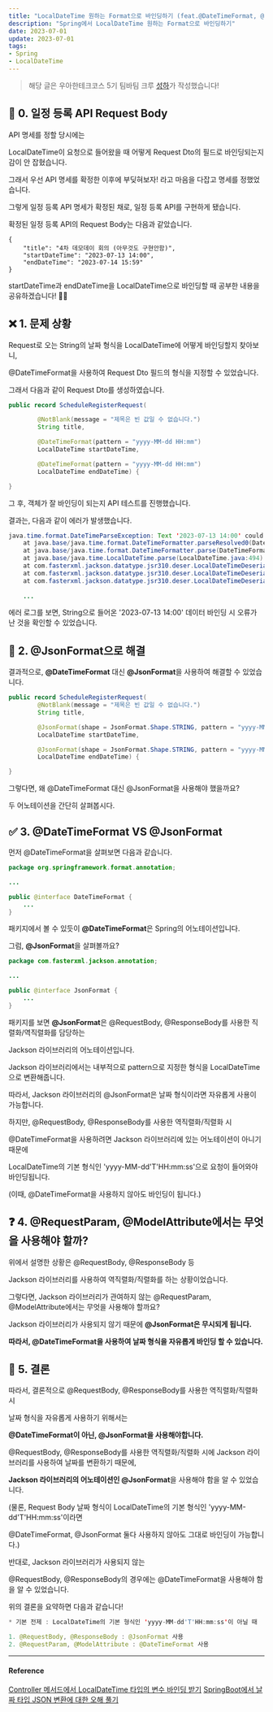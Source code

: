 ```yaml
---
title: "LocalDateTime 원하는 Format으로 바인딩하기 (feat.@DateTimeFormat, @JsonFormat)"
description: "Spring에서 LocalDateTime 원하는 Format으로 바인딩하기"
date: 2023-07-01
update: 2023-07-01
tags:
- Spring
- LocalDateTime
---
```


> 해당 글은 우아한테크코스 5기 팀바팀 크루 [성하](https://github.com/sh111-coder)가 작성했습니다!


## 📘 0. 일정 등록 API Request Body
API 명세를 정할 당시에는

LocalDateTime이 요청으로 들어왔을 때 어떻게 Request Dto의 필드로 바인딩되는지 감이 안 잡혔습니다.



그래서 우선 API 명세를 확정한 이후에 부딪혀보자! 라고 마음을 다잡고 명세를 정했었습니다.



그렇게 일정 등록 API 명세가 확정된 채로, 일정 등록 API를 구현하게 됐습니다.



확정된 일정 등록 API의 Request Body는 다음과 같았습니다.
```http request
{
    "title": "4차 데모데이 회의 (아무것도 구현안함)",
    "startDateTime": "2023-07-13 14:00",
    "endDateTime": "2023-07-14 15:59"
}
```
startDateTime과 endDateTime을 LocalDateTime으로 바인딩할 때 공부한 내용을 공유하겠습니다! ✌🏻


## ❌ 1. 문제 상황

Request로 오는 String의 날짜 형식을 LocalDateTime에 어떻게 바인딩할지 찾아보니,



@DateTimeFormat을 사용하여 Request Dto 필드의 형식을 지정할 수 있었습니다.


그래서 다음과 같이 Request Dto를 생성하였습니다.

```java
public record ScheduleRegisterRequest(

        @NotBlank(message = "제목은 빈 값일 수 없습니다.")
        String title,

        @DateTimeFormat(pattern = "yyyy-MM-dd HH:mm")
        LocalDateTime startDateTime,

        @DateTimeFormat(pattern = "yyyy-MM-dd HH:mm")
        LocalDateTime endDateTime) {

}
```
그 후, 객체가 잘 바인딩이 되는지 API 테스트를 진행했습니다.

결과는, 다음과 같이 에러가 발생했습니다.

```java
java.time.format.DateTimeParseException: Text '2023-07-13 14:00' could not be parsed at index 10
	at java.base/java.time.format.DateTimeFormatter.parseResolved0(DateTimeFormatter.java:2052) ~[na:na]
	at java.base/java.time.format.DateTimeFormatter.parse(DateTimeFormatter.java:1954) ~[na:na]
	at java.base/java.time.LocalDateTime.parse(LocalDateTime.java:494) ~[na:na]
	at com.fasterxml.jackson.datatype.jsr310.deser.LocalDateTimeDeserializer._fromString(LocalDateTimeDeserializer.java:177) ~[jackson-datatype-jsr310-2.15.2.jar:2.15.2]
	at com.fasterxml.jackson.datatype.jsr310.deser.LocalDateTimeDeserializer.deserialize(LocalDateTimeDeserializer.java:81) ~[jackson-datatype-jsr310-2.15.2.jar:2.15.2]
	at com.fasterxml.jackson.datatype.jsr310.deser.LocalDateTimeDeserializer.deserialize(LocalDateTimeDeserializer.java:40) ~[jackson-datatype-jsr310-2.15.2.jar:2.15.2]
    
    ...
```
에러 로그를 보면, String으로 들어온 '2023-07-13 14:00' 데이터 바인딩 시 오류가 난 것을 확인할 수 있었습니다.



## 🔮 2. @JsonFormat으로 해결
결과적으로, **@DateTimeFormat** 대신 **@JsonFormat**을 사용하여 해결할 수 있었습니다.

```java
public record ScheduleRegisterRequest(
        @NotBlank(message = "제목은 빈 값일 수 없습니다.")
        String title,

        @JsonFormat(shape = JsonFormat.Shape.STRING, pattern = "yyyy-MM-dd HH:mm", timezone = "Asia/Seoul")
        LocalDateTime startDateTime,

        @JsonFormat(shape = JsonFormat.Shape.STRING, pattern = "yyyy-MM-dd HH:mm", timezone = "Asia/Seoul")
        LocalDateTime endDateTime) {

}
```

그렇다면, 왜 @DateTimeFormat 대신 @JsonFormat을 사용해야 했을까요?

두 어노테이션을 간단히 살펴봅시다.


## ✅ 3. @DateTimeFormat VS @JsonFormat

먼저 @DateTimeFormat을 살펴보면 다음과 같습니다.

```java
package org.springframework.format.annotation;

...

public @interface DateTimeFormat {
	...
}
```
패키지에서 볼 수 있듯이 **@DateTimeFormat**은 Spring의 어노테이션입니다.



그럼, **@JsonFormat**을 살펴볼까요?
```java
package com.fasterxml.jackson.annotation;

...

public @interface JsonFormat {
	...
}
```
패키지를 보면 **@JsonFormat**은 @RequestBody, @ResponseBody를 사용한 직렬화/역직렬화를 담당하는

Jackson 라이브러리의 어노테이션입니다.



Jackson 라이브러리에서는 내부적으로 pattern으로 지정한 형식을 LocalDateTime으로 변환해줍니다.

따라서, Jackson 라이브러리의 @JsonFormat은 날짜 형식이라면 자유롭게 사용이 가능합니다.



하지만, @RequestBody, @ResponseBody를 사용한 역직렬화/직렬화 시

@DateTimeFormat을 사용하려면 Jackson 라이브러리에 있는 어노테이션이 아니기 때문에

LocalDateTime의 기본 형식인 'yyyy-MM-dd'T'HH:mm:ss'으로 요청이 들어와야 바인딩됩니다.

(이때, @DateTimeFormat을 사용하지 않아도 바인딩이 됩니다.)


## ❓ 4. @RequestParam, @ModelAttribute에서는 무엇을 사용해야 할까?
위에서 설명한 상황은 @RequestBody, @ResponseBody 등

Jackson 라이브러리를 사용하여 역직렬화/직렬화를 하는 상황이었습니다.


그렇다면, Jackson 라이브러리가 관여하지 않는 @RequestParam, @ModelAttribute에서는 무엇을 사용해야 할까요?


Jackson 라이브러리가 사용되지 않기 때문에 **@JsonFormat은 무시되게 됩니다.**

**따라서, @DateTimeFormat을 사용하여 날짜 형식을 자유롭게 바인딩 할 수 있습니다.**


## 🎯 5. 결론

따라서, 결론적으로 @RequestBody, @ResponseBody를 사용한 역직렬화/직렬화 시

날짜 형식을 자유롭게 사용하기 위해서는

**@DateTimeFormat이 아닌, @JsonFormat을 사용해야합니다.**

@RequestBody, @ResponseBody를 사용한 역직렬화/직렬화 시에 Jackson 라이브러리를 사용하여 날짜를 변환하기 때문에,

**Jackson 라이브러리의 어노테이션인 @JsonFormat**을 사용해야 함을 알 수 있었습니다.

(물론, Request Body 날짜 형식이 LocalDateTime의 기본 형식인  'yyyy-MM-dd'T'HH:mm:ss'이라면

@DateTimeFormat, @JsonFormat 둘다 사용하지 않아도 그대로 바인딩이 가능합니다.)

반대로, Jackson 라이브러리가 사용되지 않는

@RequestBody, @ResponseBody의 경우에는 @DateTimeFormat을 사용해야 함을 알 수 있었습니다.

위의 결론을 요약하면 다음과 같습니다!

```java
* 기본 전제 : LocalDateTime의 기본 형식인 'yyyy-MM-dd'T'HH:mm:ss'이 아닐 때

1. @RequestBody, @ResponseBody : @JsonFormat 사용
2. @RequestParam, @ModelAttribute : @DateTimeFormat 사용
```


---

#### Reference
[Controller 메서드에서 LocalDateTime 타입의 변수 바인딩 받기](https://swampwar.github.io/2020/03/19/LocalDateTime-%EB%B3%80%EC%88%98%EB%B0%94%EC%9D%B8%EB%94%A9.html)
[SpringBoot에서 날짜 타입 JSON 변환에 대한 오해 풀기](https://jojoldu.tistory.com/361)
